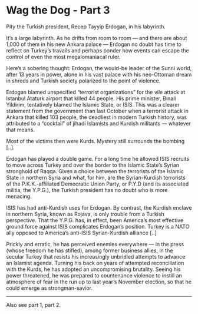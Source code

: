 # Wag the Dog - Part 3

Pity the Turkish president, Recep Tayyip Erdogan, in his labyrinth.

It’s a large labyrinth. As he drifts from room to room — and there are about 1,000 of them in his new Ankara palace — Erdogan no doubt has time to reflect on Turkey’s travails and perhaps ponder how events can escape the control of even the most megalomaniacal ruler.

Here’s a sobering thought: Erdogan, the would-be leader of the Sunni world, after 13 years in power, alone in his vast palace with his neo-Ottoman dream in shreds and Turkish society polarized to the point of violence.

Erdogan blamed unspecified “terrorist organizations” for the vile attack at Istanbul Ataturk airport that killed 44 people. His prime minister, Binali Yildirim, tentatively blamed the Islamic State, or ISIS. This was a clearer statement from the government than last October when a terrorist attack in Ankara that killed 103 people, the deadliest in modern Turkish history, was attributed to a “cocktail” of jihadi Islamists and Kurdish militants — whatever that means.

Most of the victims then were Kurds. Mystery still surrounds the bombing [..].

Erdogan has played a double game. For a long time he allowed ISIS recruits to move across Turkey and over the border to the Islamic State’s Syrian stronghold of Raqqa. Given a choice between the terrorists of the Islamic State in northern Syria and what, for him, are the Syrian-Kurdish terrorists of the P.K.K.-affiliated Democratic Union Party, or P.Y.D (and its associated militia, the Y.P.G.), the Turkish president has no doubt who is more menacing.

ISIS has had anti-Kurdish uses for Erdogan. By contrast, the Kurdish enclave in northern Syria, known as Rojava, is only trouble from a Turkish perspective. That the Y.P.G. has, in effect, been America’s most effective ground force against ISIS complicates Erdogan’s position. Turkey is a NATO ally opposed to America’s anti-ISIS Syrian-Kurdish alliance [..]

Prickly and erratic, he has perceived enemies everywhere — in the press (whose freedom he has stifled), among former business allies, in the secular Turkey that resists his increasingly unbridled attempts to advance an Islamist agenda. Turning his back on years of attempted reconciliation with the Kurds, he has adopted an uncompromising brutality. Seeing his power threatened, he was prepared to countenance violence to instill an atmosphere of fear in the run up to last year’s November election, so that he could emerge as strongman-savior.

---

Also see part 1, part 2. 














